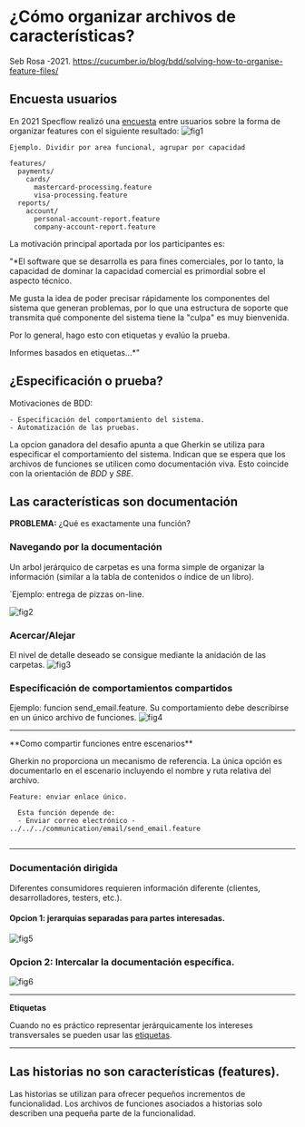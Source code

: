 # ¿Cómo organizar archivos de características?
Seb Rosa -2021. https://cucumber.io/blog/bdd/solving-how-to-organise-feature-files/

## Encuesta usuarios
En 2021 Specflow realizó una [encuesta](https://specflow.org/challenges/organise-feature-files/) entre usuarios sobre la forma de organizar features con el siguiente resultado:
![fig1](https://static1.smartbear.co/cucumber/media/images/blog/gwt-barchart.png)

`Ejemplo. Dividir por area funcional, agrupar por capacidad`
```text
features/
  payments/
    cards/
      mastercard-processing.feature
      visa-processing.feature
  reports/
    account/
      personal-account-report.feature
      company-account-report.feature
```



La motivación principal aportada por los participantes es:

 "*El software que se desarrolla es para fines comerciales, por lo tanto, la capacidad de dominar la capacidad comercial es primordial sobre el aspecto técnico. 
 
 Me gusta la idea de poder precisar rápidamente los componentes del sistema que generan problemas, por lo que una estructura de soporte que transmita qué componente del sistema tiene la "culpa" es muy bienvenida. 
 
 Por lo general, hago esto con etiquetas y evalúo la prueba. 
 
 Informes basados en etiquetas…*"


## ¿Especificación o prueba?
Motivaciones de BDD:

    - Especificación del comportamiento del sistema.
    - Automatización de las pruebas.

La opcion ganadora del desafio apunta a que Gherkin se utiliza para especificar el comportamiento del sistema. Indican que se espera que los archivos de funciones se utilicen como documentación viva.
Esto coincide con la orientación de *BDD* y *SBE*.

## Las características son documentación 

**PROBLEMA:** ¿Qué es exactamente una función?

### Navegando por la documentación
Un arbol jerárquico de carpetas es una forma simple de organizar la información (similar a la tabla de contenidos o índice de un libro).

`Ejemplo: entrega de pizzas on-line.

![fig2](https://static1.smartbear.co/cucumber/media/images/blog/gwt-fig2.png)

### Acercar/Alejar
El nivel de detalle deseado se consigue mediante la anidación de las carpetas.
![fig3](https://cucumber.io/cucumber/media/images/blog/gwt-fig3.png)



### Especificación de comportamientos compartidos
Ejemplo: funcion send_email.feature.
Su comportamiento debe describirse en un único archivo de funciones.
![fig4](https://cucumber.io/cucumber/media/images/blog/gwt-fig4.png)


<hr>
**Como compartir funciones entre escenarios**

Gherkin no proporciona un mecanismo de referencia.
La única opción es documentarlo en el escenario incluyendo el nombre y ruta relativa del archivo.

```Gherkin
Feature: enviar enlace único.

  Esta función depende de:
  - Enviar correo electrónico - ../../../communication/email/send_email.feature
    
```
<hr>

### Documentación dirigida
Diferentes consumidores requieren información diferente (clientes, desarrolladores, testers, etc.).

#### Opcion 1: jerarquias separadas para partes interesadas.
![fig5](https://cucumber.io/cucumber/media/images/blog/gwt-fig5.png)

### Opcion 2: Intercalar la documentación específica.
![fig6](https://cucumber.io/cucumber/media/images/blog/gwt-fig6.png) 

<hr>

**Etiquetas**

Cuando no es práctico representar jerárquicamente los intereses transversales se pueden usar las [etiquetas](https://cucumber.io/docs/cucumber/api/#tags).

<hr>

## Las historias no son características (features).
Las historias se utilizan para ofrecer pequeños incrementos de funcionalidad. Los archivos de funciones asociados a historias solo describen una pequeña parte de la funcionalidad.

